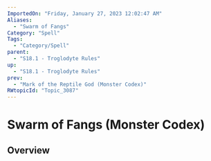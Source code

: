 ```yaml
---
ImportedOn: "Friday, January 27, 2023 12:02:47 AM"
Aliases:
  - "Swarm of Fangs"
Category: "Spell"
Tags:
  - "Category/Spell"
parent:
  - "S18.1 - Troglodyte Rules"
up:
  - "S18.1 - Troglodyte Rules"
prev:
  - "Mark of the Reptile God (Monster Codex)"
RWtopicId: "Topic_3087"
---
```

# Swarm of Fangs (Monster Codex)
## Overview
